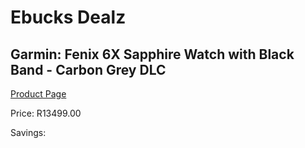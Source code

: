 
# Ebucks Dealz
## Garmin: Fenix 6X Sapphire Watch with Black Band - Carbon Grey DLC
[Product Page](https://www.ebucks.com/web/shop/productSelected.do?prodId=646574376&catId=1158502875)

Price: R13499.00

Savings: 


	